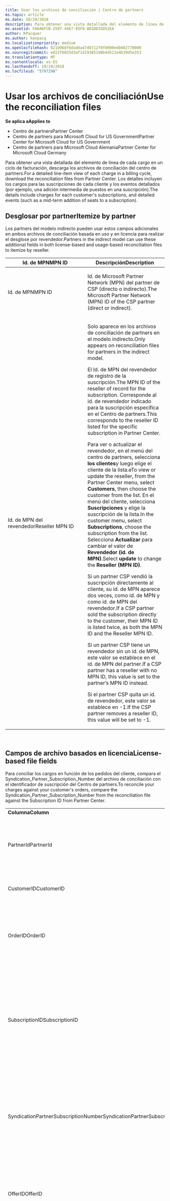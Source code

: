 ```yaml
---
title: Usar los archivos de conciliación | Centro de partners
ms.topic: article
ms.date: 10/29/2018
description: Para obtener una vista detallada del elemento de línea de cada cargo en un ciclo de facturación, descarga los archivos de conciliación del centro de partners.
ms.assetid: FA6A6FCB-2597-44E7-93F8-8D1DD35D52EA
author: KPacquer
ms.author: kenpacq
ms.localizationpriority: medium
ms.openlocfilehash: 021b968f6dad4a47db712f0f0090edb082770000
ms.sourcegitcommit: ed22f6825d3af1d19385198b4d511e4b39d5e353
ms.translationtype: MT
ms.contentlocale: es-ES
ms.lasthandoff: 10/29/2018
ms.locfileid: "5797298"
---
```

# <a name="use-the-reconciliation-files"></a><span data-ttu-id="02e70-103">Usar los archivos de conciliación</span><span class="sxs-lookup"><span data-stu-id="02e70-103">Use the reconciliation files</span></span>

**<span data-ttu-id="02e70-104">Se aplica a</span><span class="sxs-lookup"><span data-stu-id="02e70-104">Applies to</span></span>**

-  <span data-ttu-id="02e70-105">Centro de partners</span><span class="sxs-lookup"><span data-stu-id="02e70-105">Partner Center</span></span>
-  <span data-ttu-id="02e70-106">Centro de partners para Microsoft Cloud for US Government</span><span class="sxs-lookup"><span data-stu-id="02e70-106">Partner Center for Microsoft Cloud for US Government</span></span>
-  <span data-ttu-id="02e70-107">Centro de partners para Microsoft Cloud Alemania</span><span class="sxs-lookup"><span data-stu-id="02e70-107">Partner Center for Microsoft Cloud Germany</span></span>

<span data-ttu-id="02e70-108">Para obtener una vista detallada del elemento de línea de cada cargo en un ciclo de facturación, descarga los archivos de conciliación del centro de partners.</span><span class="sxs-lookup"><span data-stu-id="02e70-108">For a detailed line-item view of each charge in a billing cycle, download the reconciliation files from Partner Center.</span></span> <span data-ttu-id="02e70-109">Los detalles incluyen los cargos para las suscripciones de cada cliente y los eventos detallados (por ejemplo, una adición intermedia de puestos en una suscripción).</span><span class="sxs-lookup"><span data-stu-id="02e70-109">The details include charges for each customer's subscriptions, and detailed events (such as a mid-term addition of seats to a subscription).</span></span>

## <a href="" id="itemizebypartner"></a><span data-ttu-id="02e70-110">Desglosar por partner</span><span class="sxs-lookup"><span data-stu-id="02e70-110">Itemize by partner</span></span>


<span data-ttu-id="02e70-111">Los partners del modelo indirecto pueden usar estos campos adicionales en ambos archivos de conciliación basada en uso y en licencia para realizar el desglose por revendedor.</span><span class="sxs-lookup"><span data-stu-id="02e70-111">Partners in the indirect model can use these additional fields in both license-based and usage-based reconciliation files to itemize by reseller.</span></span>

<table>
<colgroup>
<col width="50%" />
<col width="50%" />
</colgroup>
<thead>
<tr class="header">
<th><span data-ttu-id="02e70-112">Id. de MPN</span><span class="sxs-lookup"><span data-stu-id="02e70-112">MPN ID</span></span></th>
<th><span data-ttu-id="02e70-113">Descripción</span><span class="sxs-lookup"><span data-stu-id="02e70-113">Description</span></span></th>
</tr>
</thead>
<tbody>
<tr class="odd">
<td><span data-ttu-id="02e70-114">Id. de MPN</span><span class="sxs-lookup"><span data-stu-id="02e70-114">MPN ID</span></span></td>
<td><p><span data-ttu-id="02e70-115">Id. de Microsoft Partner Network (MPN) del partner de CSP (directo o indirecto).</span><span class="sxs-lookup"><span data-stu-id="02e70-115">The Microsoft Partner Network (MPN) ID of the CSP partner (direct or indirect).</span></span></p></td>
</tr>
<tr class="even">
<td><span data-ttu-id="02e70-116">Id. de MPN del revendedor</span><span class="sxs-lookup"><span data-stu-id="02e70-116">Reseller MPN ID</span></span></td>
<td><p><span data-ttu-id="02e70-117">Solo aparece en los archivos de conciliación de partners en el modelo indirecto.</span><span class="sxs-lookup"><span data-stu-id="02e70-117">Only appears on reconciliation files for partners in the indirect model.</span></span></p>
<p><span data-ttu-id="02e70-118">El Id. de MPN del revendedor de registro de la suscripción.</span><span class="sxs-lookup"><span data-stu-id="02e70-118">The MPN ID of the reseller of record for the subscription.</span></span> <span data-ttu-id="02e70-119">Corresponde al id. de revendedor indicado para la suscripción específica en el Centro de partners.</span><span class="sxs-lookup"><span data-stu-id="02e70-119">This corresponds to the reseller ID listed for the specific subscription in Partner Center.</span></span></p>
<p><span data-ttu-id="02e70-120">Para ver o actualizar el revendedor, en el menú del centro de partners, selecciona <strong>los clientes</strong>y luego elige el cliente de la lista.</span><span class="sxs-lookup"><span data-stu-id="02e70-120">eTo view or update the reseller, from the Partner Center menu, select <strong>Customers</strong>, then choose the customer from the list.</span></span> <span data-ttu-id="02e70-121">En el menú del cliente, selecciona <strong>Suscripciones</strong> y elige la suscripción de la lista.</span><span class="sxs-lookup"><span data-stu-id="02e70-121">In the customer menu, select <strong>Subscriptions</strong>, choose the subscription from the list.</span></span> <span data-ttu-id="02e70-122">Selecciona <strong>Actualizar</strong> para cambiar el valor de <strong>Revendedor (id. de MPN)</strong>.</span><span class="sxs-lookup"><span data-stu-id="02e70-122">Select <strong>update</strong> to change the <strong>Reseller (MPN ID)</strong>.</span></span></p>
<p><span data-ttu-id="02e70-123">Si un partner CSP vendió la suscripción directamente al cliente, su id. de MPN aparece dos veces, como id. de MPN y como id. de MPN del revendedor.</span><span class="sxs-lookup"><span data-stu-id="02e70-123">If a CSP partner sold the subscription directly to the customer, their MPN ID is listed twice, as both the MPN ID and the Reseller MPN ID.</span></span></p>
<p><span data-ttu-id="02e70-124">Si un partner CSP tiene un revendedor sin un id. de MPN, este valor se establece en el id. de MPN del partner.</span><span class="sxs-lookup"><span data-stu-id="02e70-124">If a CSP partner has a reseller with no MPN ID, this value is set to the partner’s MPN ID instead.</span></span></p>
<p><span data-ttu-id="02e70-125">Si el partner CSP quita un id. de revendedor, este valor se establece en -1.</span><span class="sxs-lookup"><span data-stu-id="02e70-125">If the CSP partner removes a reseller ID, this value will be set to -1.</span></span></p></td>
</tr>
</tbody>
</table>

 

## <a href="" id="licensebasedfiles"></a> <span data-ttu-id="02e70-126">Campos de archivo basados en licencia</span><span class="sxs-lookup"><span data-stu-id="02e70-126">License-based file fields</span></span>


<span data-ttu-id="02e70-127">Para conciliar los cargos en función de los pedidos del cliente, compara el Syndication\_Partner\_Subscription\_Number del archivo de conciliación con el identificador de suscripción del Centro de partners.</span><span class="sxs-lookup"><span data-stu-id="02e70-127">To reconcile your charges against your customer's orders, compare the Syndication\_Partner\_Subscription\_Number from the reconciliation file against the Subscription ID from Partner Center.</span></span>

<table>
<colgroup>
<col width="33%" />
<col width="33%" />
<col width="33%" />
</colgroup>
<tbody>
<tr class="odd">
<td><strong><span data-ttu-id="02e70-128">Columna</span><span class="sxs-lookup"><span data-stu-id="02e70-128">Column</span></span></strong></td>
<td><strong><span data-ttu-id="02e70-129">Descripción</span><span class="sxs-lookup"><span data-stu-id="02e70-129">Description</span></span></strong></td>
<td><strong><span data-ttu-id="02e70-130">Valor de muestra</span><span class="sxs-lookup"><span data-stu-id="02e70-130">Sample Value</span></span></strong></td>
</tr>
<tr class="even">
<td><span data-ttu-id="02e70-131">PartnerId</span><span class="sxs-lookup"><span data-stu-id="02e70-131">PartnerId</span></span></td>
<td><p><span data-ttu-id="02e70-132">Identificador único de una entidad de facturación específica, con formato de GUID.</span><span class="sxs-lookup"><span data-stu-id="02e70-132">Unique identifier for a specific billing entity, in GUID format.</span></span> <span data-ttu-id="02e70-133">No es necesario para la reconciliación, pero puede ser información útil.</span><span class="sxs-lookup"><span data-stu-id="02e70-133">Not required for reconciliation, however may be useful information.</span></span> <span data-ttu-id="02e70-134">Igual en todas las filas.</span><span class="sxs-lookup"><span data-stu-id="02e70-134">Same in all rows.</span></span></p></td>
<td><span data-ttu-id="02e70-135">8ddd03642-test-test-test-46b58d356b4e</span><span class="sxs-lookup"><span data-stu-id="02e70-135">8ddd03642-test-test-test-46b58d356b4e</span></span></td>
</tr>
<tr class="odd">
<td><span data-ttu-id="02e70-136">CustomerID</span><span class="sxs-lookup"><span data-stu-id="02e70-136">CustomerID</span></span></td>
<td><p><span data-ttu-id="02e70-137">Id. de Microsoft único, en formato GUID, usado para identificar al cliente.</span><span class="sxs-lookup"><span data-stu-id="02e70-137">Unique Microsoft ID, in GUID format, used to identify the customer.</span></span></p></td>
<td><span data-ttu-id="02e70-138">12ABCD34-001A-BCD2-987C-3210ABCD5678</span><span class="sxs-lookup"><span data-stu-id="02e70-138">12ABCD34-001A-BCD2-987C-3210ABCD5678</span></span></td>
</tr>
<tr class="even">
<td><span data-ttu-id="02e70-139">OrderID</span><span class="sxs-lookup"><span data-stu-id="02e70-139">OrderID</span></span></td>
<td><p><span data-ttu-id="02e70-140">Identificador único de un pedido en la plataforma de facturación de Microsoft.</span><span class="sxs-lookup"><span data-stu-id="02e70-140">Unique identifier for an order in the Microsoft billing platform.</span></span> <span data-ttu-id="02e70-141">Puede ser útil para identificar al pedido al ponerse en contacto con el soporte técnico, pero no para la conciliación.</span><span class="sxs-lookup"><span data-stu-id="02e70-141">May be useful to identify the order when contacting support but not for reconciliation.</span></span></p></td>
<td><span data-ttu-id="02e70-142">566890604832738111</span><span class="sxs-lookup"><span data-stu-id="02e70-142">566890604832738111</span></span></td>
</tr>
<tr class="odd">
<td><span data-ttu-id="02e70-143">SubscriptionID</span><span class="sxs-lookup"><span data-stu-id="02e70-143">SubscriptionID</span></span></td>
<td><p><span data-ttu-id="02e70-144">Identificador único de una suscripción en la plataforma de facturación de Microsoft.</span><span class="sxs-lookup"><span data-stu-id="02e70-144">Unique identifier for a subscription in the Microsoft billing platform.</span></span> <span data-ttu-id="02e70-145">Puede ser útil para identificar a la suscripción al ponerse en contacto con el soporte técnico, pero no para la reconciliación.</span><span class="sxs-lookup"><span data-stu-id="02e70-145">May be useful to identify the subscription when contacting support but not for reconciliation.</span></span></p>
<p><span data-ttu-id="02e70-146">No es el mismo que el identificador de suscripción en la consola de administración de partners.</span><span class="sxs-lookup"><span data-stu-id="02e70-146">This is not the same as the Subscription ID on the Partner Admin Console.</span></span> <span data-ttu-id="02e70-147">Consulte Syndication_Partner_Subscription_Number.</span><span class="sxs-lookup"><span data-stu-id="02e70-147">Please see Syndication_Partner_Subscription_Number.</span></span></p></td>
<td><span data-ttu-id="02e70-148">usCBMgAAAAAAAAIA</span><span class="sxs-lookup"><span data-stu-id="02e70-148">usCBMgAAAAAAAAIA</span></span></td>
</tr>
<tr class="even">
<td><span data-ttu-id="02e70-149">SyndicationPartnerSubscriptionNumber</span><span class="sxs-lookup"><span data-stu-id="02e70-149">SyndicationPartnerSubscriptionNumber</span></span></td>
<td><p><span data-ttu-id="02e70-150">Identificador único de las suscripciones.</span><span class="sxs-lookup"><span data-stu-id="02e70-150">Unique identifier for subscriptions.</span></span> <span data-ttu-id="02e70-151">Un cliente puede tener varias suscripciones para el mismo plan, por lo que es importante para el análisis de archivos de conciliación.</span><span class="sxs-lookup"><span data-stu-id="02e70-151">A customer can have multiple subscriptions for the same plan, so this is important for reconciliation file analysis.</span></span></p>
<p><span data-ttu-id="02e70-152">Este campo se asigna al identificador de suscripción en la consola de administración de partners.</span><span class="sxs-lookup"><span data-stu-id="02e70-152">This field maps to the Subscription ID in the Partner Admin Console.</span></span></p></td>
<td><span data-ttu-id="02e70-153">fb977ab5-test-test-test-24c8d9591708</span><span class="sxs-lookup"><span data-stu-id="02e70-153">fb977ab5-test-test-test-24c8d9591708</span></span></td>
</tr>
<tr class="odd">
<td><span data-ttu-id="02e70-154">OfferID</span><span class="sxs-lookup"><span data-stu-id="02e70-154">OfferID</span></span></td>
<td><p><span data-ttu-id="02e70-155">Identificador único de la oferta.</span><span class="sxs-lookup"><span data-stu-id="02e70-155">Unique offer ID.</span></span> <span data-ttu-id="02e70-156">Identificador de la oferta estándar según la lista de precios.</span><span class="sxs-lookup"><span data-stu-id="02e70-156">Standard offer ID as per price list.</span></span></p>
<p><span data-ttu-id="02e70-157"><b>Nota</b>: este valor no coincide con el id. de oferta de la lista de precios.</span><span class="sxs-lookup"><span data-stu-id="02e70-157"><b>Note</b>: This value does not match Offer ID from the price list.</span></span> <span data-ttu-id="02e70-158">Consulta DurableOfferID a continuación.</span><span class="sxs-lookup"><span data-stu-id="02e70-158">See DurableOfferID below.</span></span></p></td>
<td><span data-ttu-id="02e70-159">FE616D64-E9A8-40EF-843F-152E9BBEF3D1</span><span class="sxs-lookup"><span data-stu-id="02e70-159">FE616D64-E9A8-40EF-843F-152E9BBEF3D1</span></span></td>
</tr>
<tr class="even">
<td><span data-ttu-id="02e70-160">DurableOfferID</span><span class="sxs-lookup"><span data-stu-id="02e70-160">DurableOfferID</span></span></td>
<td><p><span data-ttu-id="02e70-161">Id. de oferta duradera único, según se define en la lista de precios.</span><span class="sxs-lookup"><span data-stu-id="02e70-161">Unique durable offer ID, as defined in the price list.</span></span></p>
<p><span data-ttu-id="02e70-162"><b>Nota</b>: este valor coincide con el id. de oferta de la lista de precios.</span><span class="sxs-lookup"><span data-stu-id="02e70-162"><b>Note</b>: This value matches the Offer ID from the price list.</span></span></p></td>
<td><span data-ttu-id="02e70-163">1017D7F3-6D7F-4BFA-BDD8-79BC8F104E0C</span><span class="sxs-lookup"><span data-stu-id="02e70-163">1017D7F3-6D7F-4BFA-BDD8-79BC8F104E0C</span></span></td>
</tr>
<tr class="odd">
<td><span data-ttu-id="02e70-164">OfferName</span><span class="sxs-lookup"><span data-stu-id="02e70-164">OfferName</span></span></td>
<td><p><span data-ttu-id="02e70-165">Nombre de la oferta de servicio adquirida por el cliente, según se define en la lista de precios.</span><span class="sxs-lookup"><span data-stu-id="02e70-165">The name of the service offering purchased by the customer, as defined in the price list.</span></span></p></td>
<td><span data-ttu-id="02e70-166">Microsoft Office 365 (Plan E3)</span><span class="sxs-lookup"><span data-stu-id="02e70-166">Microsoft Office 365 (Plan E3)</span></span></td>
</tr>
<tr class="even">
<td><span data-ttu-id="02e70-167">SubscriptionStartDate</span><span class="sxs-lookup"><span data-stu-id="02e70-167">SubscriptionStartDate</span></span></td>
<td><p><span data-ttu-id="02e70-168">Fecha de finalización de la suscripción, establecida en el día posterior al envío del pedido.</span><span class="sxs-lookup"><span data-stu-id="02e70-168">The subscription start date, set to the day after the order is submitted.</span></span> <span data-ttu-id="02e70-169">Al consultar la fecha de inicio de la suscripción junto con la fecha de finalización, puedes determinar si el cliente aún está dentro del primer año de la suscripción o si la suscripción se ha renovado para el año siguiente.</span><span class="sxs-lookup"><span data-stu-id="02e70-169">By looking at the subscription start date in conjunction with the end date, you can determine if the customer is still within the first year of the subscription or if the subscription has been renewed for the following year.</span></span></p>
<p><span data-ttu-id="02e70-170">La hora siempre corresponde al comienzo del día, 0:00.</span><span class="sxs-lookup"><span data-stu-id="02e70-170">The time is always the beginning of the day, 0:00.</span></span></p></td>
<td><span data-ttu-id="02e70-171">1/2/2015 0:00</span><span class="sxs-lookup"><span data-stu-id="02e70-171">2/1/2015 0:00</span></span></td>
</tr>
<tr class="odd">
<td><span data-ttu-id="02e70-172">SubscriptionEndDate</span><span class="sxs-lookup"><span data-stu-id="02e70-172">SubscriptionEndDate</span></span></td>
<td><p><span data-ttu-id="02e70-173">La fecha de finalización de la suscripción: 12 meses + x días después de la fecha de inicio (para que se alinee con la fecha de facturación del partner) o 12 meses a partir de la fecha de renovación.</span><span class="sxs-lookup"><span data-stu-id="02e70-173">The subscription end date: 12 months + x days after start date (to align with partner billing date) or 12 months from renewal date.</span></span></p>
<p><span data-ttu-id="02e70-174">En el momento de la renovación, los precios se actualizan según la lista de precios actual.</span><span class="sxs-lookup"><span data-stu-id="02e70-174">At renewal, prices are updated to the current price list.</span></span> <span data-ttu-id="02e70-175">Es posible que se necesite una comunicación con el cliente antes de la renovación automatizada.</span><span class="sxs-lookup"><span data-stu-id="02e70-175">Customer communication may be required in advance of automated renewal.</span></span></p>
<p><span data-ttu-id="02e70-176">La hora siempre corresponde al comienzo del día, 0:00.</span><span class="sxs-lookup"><span data-stu-id="02e70-176">The time is always the beginning of the day, 0:00.</span></span></p></td>
<td><span data-ttu-id="02e70-177">1/2/2015 0:00</span><span class="sxs-lookup"><span data-stu-id="02e70-177">2/1/2015 0:00</span></span></td>
</tr>
<tr class="even">
<td><span data-ttu-id="02e70-178">ChargeStartDate</span><span class="sxs-lookup"><span data-stu-id="02e70-178">ChargeStartDate</span></span></td>
<td><p><span data-ttu-id="02e70-179">Día de inicio de los cargos.</span><span class="sxs-lookup"><span data-stu-id="02e70-179">Start day of the charges.</span></span></p>
<p><span data-ttu-id="02e70-180">Cuando un cliente cambia los números de puestos, este número se usa para calcular los cargos por día (proporcionales).</span><span class="sxs-lookup"><span data-stu-id="02e70-180">When a customer changes seat numbers, this number is used to calculate per-day (pro-rata) charges.</span></span></p>
<p><span data-ttu-id="02e70-181">La hora siempre corresponde al comienzo del día, 0:00.</span><span class="sxs-lookup"><span data-stu-id="02e70-181">The time is always the beginning of the day, 0:00.</span></span></p></td>
<td><span data-ttu-id="02e70-182">1/2/2015 0:00</span><span class="sxs-lookup"><span data-stu-id="02e70-182">2/1/2015 0:00</span></span></td>
</tr>
<tr class="odd">
<td><span data-ttu-id="02e70-183">ChargeEndDate</span><span class="sxs-lookup"><span data-stu-id="02e70-183">ChargeEndDate</span></span></td>
<td><p><span data-ttu-id="02e70-184">Día de finalización de los cargos.</span><span class="sxs-lookup"><span data-stu-id="02e70-184">End day of the charges.</span></span></p>
<p><span data-ttu-id="02e70-185">Cuando un cliente cambia los números de puestos, este número se usa para calcular los cargos por día (proporcionales).</span><span class="sxs-lookup"><span data-stu-id="02e70-185">When a customer changes seat numbers, this number is used to calculate per-day (pro-rata) charges.</span></span></p>
<p><span data-ttu-id="02e70-186">La hora siempre corresponde al fin del día, 23:59.</span><span class="sxs-lookup"><span data-stu-id="02e70-186">The time is always the end of the day, 23:59.</span></span></p></td>
<td><span data-ttu-id="02e70-187">28/2/2015 23:59</span><span class="sxs-lookup"><span data-stu-id="02e70-187">2/28/2015 23:59</span></span></td>
</tr>
<tr class="even">
<td><span data-ttu-id="02e70-188">ChargeType</span><span class="sxs-lookup"><span data-stu-id="02e70-188">ChargeType</span></span></td>
<td><p><span data-ttu-id="02e70-189">Tipo de cargo o ajuste.</span><span class="sxs-lookup"><span data-stu-id="02e70-189">The type of charge or adjustment.</span></span> <span data-ttu-id="02e70-190">Consulta <a href="#charge_types">Asignación de cargos entre una factura y el archivo de conciliación</a></span><span class="sxs-lookup"><span data-stu-id="02e70-190">See <a href="#charge_types">Mapping charges between an invoice and the reconciliation file</a></span></span></p></td>
<td><p><span data-ttu-id="02e70-191">Consulta <a href="#charge_types">Asignación de cargos entre una factura y el archivo de conciliación</a></span><span class="sxs-lookup"><span data-stu-id="02e70-191">See <a href="#charge_types">Mapping charges between an invoice and the reconciliation file</a></span></span></p></td>
</tr>
<tr class="odd">
<td><span data-ttu-id="02e70-192">UnitPrice</span><span class="sxs-lookup"><span data-stu-id="02e70-192">UnitPrice</span></span></td>
<td><p><span data-ttu-id="02e70-193">Precio por puesto, tal y como se publica en la lista de precios en el momento de compra.</span><span class="sxs-lookup"><span data-stu-id="02e70-193">Price per seat, as published in the pricelist at the time of purchase.</span></span> <span data-ttu-id="02e70-194">Asegúrate de que coincide con la información almacenada en tu sistema de facturación durante la conciliación.</span><span class="sxs-lookup"><span data-stu-id="02e70-194">Ensure this matches the information stored in your billing system during reconciliation.</span></span></p></td>
<td><span data-ttu-id="02e70-195">6.82</span><span class="sxs-lookup"><span data-stu-id="02e70-195">6.82</span></span></td>
</tr>
<tr class="even">
<td><span data-ttu-id="02e70-196">Quantity</span><span class="sxs-lookup"><span data-stu-id="02e70-196">Quantity</span></span></td>
<td><p><span data-ttu-id="02e70-197">Número de puestos.</span><span class="sxs-lookup"><span data-stu-id="02e70-197">Number of seats.</span></span> <span data-ttu-id="02e70-198">Asegúrate de que coincide con la información almacenada en tu sistema de facturación durante la conciliación.</span><span class="sxs-lookup"><span data-stu-id="02e70-198">Ensure this matches the information stored in your billing system during reconciliation.</span></span></p></td>
<td><span data-ttu-id="02e70-199">2</span><span class="sxs-lookup"><span data-stu-id="02e70-199">2</span></span></td>
</tr>
<tr class="odd">
<td><span data-ttu-id="02e70-200">Amount</span><span class="sxs-lookup"><span data-stu-id="02e70-200">Amount</span></span></td>
<td><p><span data-ttu-id="02e70-201">Total del precio para la cantidad.</span><span class="sxs-lookup"><span data-stu-id="02e70-201">Total of price for quantity.</span></span> <span data-ttu-id="02e70-202">Es de utilidad para comprobar que el cálculo de la cantidad coincide con la manera de calcular este valor para los clientes.</span><span class="sxs-lookup"><span data-stu-id="02e70-202">Useful to check that the amount calculation matches how you calculate this for your customers.</span></span></p></td>
<td><span data-ttu-id="02e70-203">13.32</span><span class="sxs-lookup"><span data-stu-id="02e70-203">13.32</span></span></td>
</tr>
<tr class="even">
<td><span data-ttu-id="02e70-204">TotalOtherDiscount</span><span class="sxs-lookup"><span data-stu-id="02e70-204">TotalOtherDiscount</span></span></td>
<td><p><span data-ttu-id="02e70-205">Cantidad de descuento que se aplica a estos cargos.</span><span class="sxs-lookup"><span data-stu-id="02e70-205">Amount of discount applied to these charges.</span></span> <span data-ttu-id="02e70-206">Los IUR o las nuevas suscripciones que puedan optar a un incentivo también incluirán un importe de descuento en esta columna.</span><span class="sxs-lookup"><span data-stu-id="02e70-206">IUR or new subscriptions eligible for an incentive will also contain a discount amount in this column.</span></span></p></td>
<td><span data-ttu-id="02e70-207">2.32</span><span class="sxs-lookup"><span data-stu-id="02e70-207">2.32</span></span></td>
</tr>
<tr class="odd">
<td><span data-ttu-id="02e70-208">Subtotal</span><span class="sxs-lookup"><span data-stu-id="02e70-208">Subtotal</span></span></td>
<td><p><span data-ttu-id="02e70-209">Total sin impuestos.</span><span class="sxs-lookup"><span data-stu-id="02e70-209">Total before tax.</span></span> <span data-ttu-id="02e70-210">Comprueba que el subtotal coincide con el total previsto, en el caso de un descuento.</span><span class="sxs-lookup"><span data-stu-id="02e70-210">Checks that your subtotal matches your expected total, in case of a discount.</span></span></p></td>
<td><span data-ttu-id="02e70-211">11</span><span class="sxs-lookup"><span data-stu-id="02e70-211">11</span></span></td>
</tr>
<tr class="even">
<td><span data-ttu-id="02e70-212">Tax</span><span class="sxs-lookup"><span data-stu-id="02e70-212">Tax</span></span></td>
<td><p><span data-ttu-id="02e70-213">Cargo por importe de impuestos, en función de las reglas fiscales de tu mercado y las circunstancias específicas.</span><span class="sxs-lookup"><span data-stu-id="02e70-213">Tax amount charge, based on your market's tax rules and specific circumstances.</span></span></p></td>
<td><span data-ttu-id="02e70-214">0</span><span class="sxs-lookup"><span data-stu-id="02e70-214">0</span></span></td>
</tr>
<tr class="odd">
<td><span data-ttu-id="02e70-215">TotalForCustomer</span><span class="sxs-lookup"><span data-stu-id="02e70-215">TotalForCustomer</span></span></td>
<td><p><span data-ttu-id="02e70-216">Total con impuestos.</span><span class="sxs-lookup"><span data-stu-id="02e70-216">Total after tax.</span></span> <span data-ttu-id="02e70-217">Comprueba si se cobran impuestos en la factura.</span><span class="sxs-lookup"><span data-stu-id="02e70-217">Checks if you are charged tax in the invoice.</span></span></p></td>
<td><span data-ttu-id="02e70-218">11</span><span class="sxs-lookup"><span data-stu-id="02e70-218">11</span></span></td>
</tr>
<tr class="even">
<td><span data-ttu-id="02e70-219">Currency</span><span class="sxs-lookup"><span data-stu-id="02e70-219">Currency</span></span></td>
<td><p><span data-ttu-id="02e70-220">Tipo de moneda.</span><span class="sxs-lookup"><span data-stu-id="02e70-220">Currency type.</span></span> <span data-ttu-id="02e70-221">Cada entidad de facturación tiene una sola moneda.</span><span class="sxs-lookup"><span data-stu-id="02e70-221">Each billing entity has only one currency.</span></span> <span data-ttu-id="02e70-222">Comprueba que coincide con la primera factura y repite la comprobación tras cualquier actualización importante de la plataforma de facturación.</span><span class="sxs-lookup"><span data-stu-id="02e70-222">Check that it matches your first invoice and then after any major billing platform update.</span></span></p></td>
<td><span data-ttu-id="02e70-223">EUR</span><span class="sxs-lookup"><span data-stu-id="02e70-223">EUR</span></span></td>
</tr>
<tr class="odd">
<td><span data-ttu-id="02e70-224">CustomerName</span><span class="sxs-lookup"><span data-stu-id="02e70-224">CustomerName</span></span></td>
<td><p><span data-ttu-id="02e70-225">Nombre de la organización del cliente según se indica en el Centro de partners.</span><span class="sxs-lookup"><span data-stu-id="02e70-225">Customer's organization name as reported in Partner Center.</span></span> <span data-ttu-id="02e70-226">Esto es muy importante para conciliar la factura con la información del sistema.</span><span class="sxs-lookup"><span data-stu-id="02e70-226">This is very important for reconciling the invoice with your system information.</span></span></p></td>
<td><span data-ttu-id="02e70-227">Cliente de prueba A</span><span class="sxs-lookup"><span data-stu-id="02e70-227">Test Customer A</span></span></td>
</tr>
<tr class="even">
<td><span data-ttu-id="02e70-228">MPNID</span><span class="sxs-lookup"><span data-stu-id="02e70-228">MPNID</span></span></td>
<td><p><span data-ttu-id="02e70-229">Id. de MPN del partner CSP</span><span class="sxs-lookup"><span data-stu-id="02e70-229">MPN ID of the CSP partner</span></span></p></td>
<td><span data-ttu-id="02e70-230">4390934</span><span class="sxs-lookup"><span data-stu-id="02e70-230">4390934</span></span></td>
</tr>
<tr class="odd">
<td><span data-ttu-id="02e70-231">ResellerMPNID</span><span class="sxs-lookup"><span data-stu-id="02e70-231">ResellerMPNID</span></span></td>
<td><p><span data-ttu-id="02e70-232">Id. de MPN del revendedor de registro de la suscripción.</span><span class="sxs-lookup"><span data-stu-id="02e70-232">MPN ID of the reseller of record for the subscription.</span></span> <span data-ttu-id="02e70-233">Ver [Desglosar por partner](#itemizebypartner)</span><span class="sxs-lookup"><span data-stu-id="02e70-233">See [Itemize by partner](#itemizebypartner).</span></span></p></td>
<td><span data-ttu-id="02e70-234">4390934</span><span class="sxs-lookup"><span data-stu-id="02e70-234">4390934</span></span></td>
</tr>
<tr class="even">
<td><span data-ttu-id="02e70-235">DomainName</span><span class="sxs-lookup"><span data-stu-id="02e70-235">DomainName</span></span></td>
<td><p><span data-ttu-id="02e70-236">Nombre de dominio del cliente, que se usa para identificar al cliente.</span><span class="sxs-lookup"><span data-stu-id="02e70-236">Customer's domain name, used to help identify the customer.</span></span> <span data-ttu-id="02e70-237">Este campo puede aparecer en blanco hasta el segundo ciclo de facturación.</span><span class="sxs-lookup"><span data-stu-id="02e70-237">This field may appear blank until the second billing cycle.</span></span></p></td>
<td><span data-ttu-id="02e70-238">ejemplo.onmicrosoft.com</span><span class="sxs-lookup"><span data-stu-id="02e70-238">example.onmicrosoft.com</span></span></td>
</tr>
<tr class="odd">
<td><span data-ttu-id="02e70-239">SubscriptionName</span><span class="sxs-lookup"><span data-stu-id="02e70-239">SubscriptionName</span></span></td>
<td><p><span data-ttu-id="02e70-240">Alias de la suscripción.</span><span class="sxs-lookup"><span data-stu-id="02e70-240">Subscription nickname.</span></span> <span data-ttu-id="02e70-241">Si no se especifica ningún alias, el Centro de partners usa OfferName.</span><span class="sxs-lookup"><span data-stu-id="02e70-241">If no nickname is specified, Partner Center uses the OfferName.</span></span></p></td>
<td><span data-ttu-id="02e70-242">PROJECT ONLINE</span><span class="sxs-lookup"><span data-stu-id="02e70-242">PROJECT ONLINE</span></span></td>
</tr>
<tr class="even">
<td><span data-ttu-id="02e70-243">SubscriptionDescription</span><span class="sxs-lookup"><span data-stu-id="02e70-243">SubscriptionDescription</span></span></td>
<td><p><span data-ttu-id="02e70-244">Nombre de la oferta de servicio adquirida por el cliente, según se define en la lista de precios.</span><span class="sxs-lookup"><span data-stu-id="02e70-244">The name of the service offering purchased by the customer, as defined in the price list.</span></span> <span data-ttu-id="02e70-245">(Este es un campo idéntico al nombre de la oferta).</span><span class="sxs-lookup"><span data-stu-id="02e70-245">(This is an identical field to Offer name).</span></span></p></td>
<td><span data-ttu-id="02e70-246">PROJECT ONLINE PREMIUM SIN CLIENTE DE PROJECT</span><span class="sxs-lookup"><span data-stu-id="02e70-246">PROJECT ONLINE PREMIUM WITHOUT PROJECT CLIENT</span></span></td>
</tr>
</tbody>
</table>


## <a href="" id="usagebasedfiles"></a><span data-ttu-id="02e70-247">Campos de archivos basados en el uso</span><span class="sxs-lookup"><span data-stu-id="02e70-247">Usage-based file fields</span></span>


<span data-ttu-id="02e70-248">Para conciliar los cargos en función del uso de tu cliente, compara los valores de ResellerID/ResellerName/ResellerBillableAccount del archivo de conciliación, el nombre del cliente y el id. de suscripción del Centro de partners.</span><span class="sxs-lookup"><span data-stu-id="02e70-248">To reconcile your charges against your customer's usage, compare the ResellerID/ResellerName/ResellerBillableAccount from the reconciliation file, the customer name, and the Subscription ID from Partner Center.</span></span>

<span data-ttu-id="02e70-249">Los siguientes campos explican los servicios usados y la clasificación.</span><span class="sxs-lookup"><span data-stu-id="02e70-249">The following fields explain which services were used and the rate.</span></span>

<table>
<colgroup>
<col width="33%" />
<col width="33%" />
<col width="33%" />
</colgroup>
<tbody>
<tr class="odd">
<td><strong><span data-ttu-id="02e70-250">Columna</span><span class="sxs-lookup"><span data-stu-id="02e70-250">Column</span></span></strong></td>
<td><strong><span data-ttu-id="02e70-251">Descripción</span><span class="sxs-lookup"><span data-stu-id="02e70-251">Description</span></span></strong></td>
<td><strong><span data-ttu-id="02e70-252">Valor de muestra</span><span class="sxs-lookup"><span data-stu-id="02e70-252">Sample value</span></span></strong></td>
</tr>
<tr class="even">
<td><span data-ttu-id="02e70-253">PartnerID</span><span class="sxs-lookup"><span data-stu-id="02e70-253">PartnerID</span></span></td>
<td><p><span data-ttu-id="02e70-254">Id. de partner, en formato de GUID.</span><span class="sxs-lookup"><span data-stu-id="02e70-254">Partner ID, in GUID format.</span></span></p></td>
<td><span data-ttu-id="02e70-255">DA41BC5F-C52D-4464-8A8D-8C8DCC43503B</span><span class="sxs-lookup"><span data-stu-id="02e70-255">DA41BC5F-C52D-4464-8A8D-8C8DCC43503B</span></span></td>
</tr>
<tr class="odd">
<td><span data-ttu-id="02e70-256">PartnerName</span><span class="sxs-lookup"><span data-stu-id="02e70-256">PartnerName</span></span></td>
<td><p><span data-ttu-id="02e70-257">Nombre del partner.</span><span class="sxs-lookup"><span data-stu-id="02e70-257">Partner Name.</span></span></p></td>
<td><span data-ttu-id="02e70-258">Acme Incorporated</span><span class="sxs-lookup"><span data-stu-id="02e70-258">Acme Incorporated</span></span></td>
</tr>
<tr class="even">
<td><span data-ttu-id="02e70-259">PartnerBillableAccountID</span><span class="sxs-lookup"><span data-stu-id="02e70-259">PartnerBillableAccountID</span></span></td>
<td><p><span data-ttu-id="02e70-260">Id. de cuenta del partner.</span><span class="sxs-lookup"><span data-stu-id="02e70-260">Partner Account ID.</span></span></p></td>
<td><span data-ttu-id="02e70-261">1010578050</span><span class="sxs-lookup"><span data-stu-id="02e70-261">1010578050</span></span></td>
</tr>
<tr class="odd">
<td><span data-ttu-id="02e70-262">CustomerName</span><span class="sxs-lookup"><span data-stu-id="02e70-262">CustomerName</span></span></td>
<td><p><span data-ttu-id="02e70-263">Nombre de la organización del cliente según se indica en el Centro de partners.</span><span class="sxs-lookup"><span data-stu-id="02e70-263">Customer's organization name as reported in Partner Center.</span></span> <span data-ttu-id="02e70-264">Esto es muy importante para conciliar la factura con la información del sistema.</span><span class="sxs-lookup"><span data-stu-id="02e70-264">This is very important for reconciling the invoice with your system information.</span></span></p></td>
<td><span data-ttu-id="02e70-265">Cliente de prueba A</span><span class="sxs-lookup"><span data-stu-id="02e70-265">Test Customer A</span></span></td>
</tr>
<tr class="even">
<td><span data-ttu-id="02e70-266">MPNID</span><span class="sxs-lookup"><span data-stu-id="02e70-266">MPNID</span></span></td>
<td><p><span data-ttu-id="02e70-267">Id. de MPN del partner CSP.</span><span class="sxs-lookup"><span data-stu-id="02e70-267">MPN ID of the CSP partner.</span></span></p></td>
<td><span data-ttu-id="02e70-268">4390934</span><span class="sxs-lookup"><span data-stu-id="02e70-268">4390934</span></span></td>
</tr>
<tr class="odd">
<td><span data-ttu-id="02e70-269">ResellerMPNID</span><span class="sxs-lookup"><span data-stu-id="02e70-269">ResellerMPNID</span></span></td>
<td><p><span data-ttu-id="02e70-270">Id. de MPN del revendedor de registro de la suscripción.</span><span class="sxs-lookup"><span data-stu-id="02e70-270">MPN ID of the reseller of record for the subscription.</span></span> <span data-ttu-id="02e70-271">Ver [Desglosar por partner](#itemizebypartner)</span><span class="sxs-lookup"><span data-stu-id="02e70-271">See [Itemize by partner](#itemizebypartner).</span></span></p></td>
<td><span data-ttu-id="02e70-272">4390934</span><span class="sxs-lookup"><span data-stu-id="02e70-272">4390934</span></span></td>
</tr>
<tr class="even">
<td><span data-ttu-id="02e70-273">InvoiceNumber</span><span class="sxs-lookup"><span data-stu-id="02e70-273">InvoiceNumber</span></span></td>
<td><p><span data-ttu-id="02e70-274">Número de factura donde aparece la transacción especificada.</span><span class="sxs-lookup"><span data-stu-id="02e70-274">Invoice number where the specified transaction appears.</span></span></p></td>
<td><span data-ttu-id="02e70-275">D020001IVK</span><span class="sxs-lookup"><span data-stu-id="02e70-275">D020001IVK</span></span></td>
</tr>
<tr class="odd">
<td><span data-ttu-id="02e70-276">ChargeStartDate</span><span class="sxs-lookup"><span data-stu-id="02e70-276">ChargeStartDate</span></span></td>
<td><p><span data-ttu-id="02e70-277">Fecha de inicio del ciclo de facturación, excepto cuando se presentan fechas de datos de uso latentes no cargados previamente (del ciclo de facturación anterior).</span><span class="sxs-lookup"><span data-stu-id="02e70-277">Start date of billing cycle except when presenting dates of previously uncharged latent usage data (from previous bill cycle).</span></span></p>
<p><span data-ttu-id="02e70-278">La hora siempre corresponde al comienzo del día, 0:00.</span><span class="sxs-lookup"><span data-stu-id="02e70-278">The time is always the beginning of the day, 0:00.</span></span></p></td>
<td><span data-ttu-id="02e70-279">1/2/2014 0:00</span><span class="sxs-lookup"><span data-stu-id="02e70-279">2/1/2014 0:00</span></span></td>
</tr>
<tr class="even">
<td><span data-ttu-id="02e70-280">ChargeEndDate</span><span class="sxs-lookup"><span data-stu-id="02e70-280">ChargeEndDate</span></span></td>
<td><p><span data-ttu-id="02e70-281">Fecha de finalización del ciclo de facturación, excepto cuando se presentan fechas de datos de uso latentes no cargados previamente (del ciclo de facturación anterior).</span><span class="sxs-lookup"><span data-stu-id="02e70-281">End date of billing cycle except when presenting dates of previously uncharged latent usage data (from previous bill cycle).</span></span></p>
<p><span data-ttu-id="02e70-282">La hora siempre corresponde al fin del día, 23:59.</span><span class="sxs-lookup"><span data-stu-id="02e70-282">The time is always the end of the day, 23:59.</span></span></p></td>
<td><span data-ttu-id="02e70-283">28/2/2014 23:59</span><span class="sxs-lookup"><span data-stu-id="02e70-283">2/28/2014 23:59</span></span></td>
</tr>
<tr class="odd">
<td><span data-ttu-id="02e70-284">SubscriptionID</span><span class="sxs-lookup"><span data-stu-id="02e70-284">SubscriptionID</span></span></td>
<td><p><span data-ttu-id="02e70-285">Identificador único de una suscripción en la plataforma de facturación de Microsoft.</span><span class="sxs-lookup"><span data-stu-id="02e70-285">Unique identifier for a subscription in the Microsoft billing platform.</span></span> <span data-ttu-id="02e70-286">Puede ser útil para identificar a la suscripción al ponerse en contacto con el soporte técnico, pero no para la reconciliación.</span><span class="sxs-lookup"><span data-stu-id="02e70-286">May be useful to identify the subscription when contacting support but not for reconciliation.</span></span></p>
<p><span data-ttu-id="02e70-287">No es el mismo que el identificador de suscripción en la consola de administración de partners.</span><span class="sxs-lookup"><span data-stu-id="02e70-287">This is not the same as the Subscription ID on the Partner Admin Console.</span></span></p></td>
<td><span data-ttu-id="02e70-288">usCBMgAAAAAAAAIA</span><span class="sxs-lookup"><span data-stu-id="02e70-288">usCBMgAAAAAAAAIA</span></span></td>
</tr>
<tr class="even">
<td><span data-ttu-id="02e70-289">SubscriptionName</span><span class="sxs-lookup"><span data-stu-id="02e70-289">SubscriptionName</span></span></td>
<td><p><span data-ttu-id="02e70-290">Alias de la oferta de servicio.</span><span class="sxs-lookup"><span data-stu-id="02e70-290">Nickname of the service offering.</span></span></p></td>
<td><span data-ttu-id="02e70-291">Microsoft Azure</span><span class="sxs-lookup"><span data-stu-id="02e70-291">Microsoft Azure</span></span></td>
</tr>
<tr class="odd">
<td><span data-ttu-id="02e70-292">SubscriptionDescription</span><span class="sxs-lookup"><span data-stu-id="02e70-292">SubscriptionDescription</span></span></td>
<td><p><span data-ttu-id="02e70-293">Línea de negocio de la oferta de servicio</span><span class="sxs-lookup"><span data-stu-id="02e70-293">Line of business of the service offering</span></span></p></td>
<td><span data-ttu-id="02e70-294">Microsoft Azure</span><span class="sxs-lookup"><span data-stu-id="02e70-294">Microsoft Azure</span></span></td>
</tr>
<tr class="even">
<td><span data-ttu-id="02e70-295">OrderID</span><span class="sxs-lookup"><span data-stu-id="02e70-295">OrderID</span></span></td>
<td><p><span data-ttu-id="02e70-296">Identificador único de un pedido en la plataforma de facturación de Microsoft.</span><span class="sxs-lookup"><span data-stu-id="02e70-296">Unique identifier for an order in the Microsoft billing platform.</span></span> <span data-ttu-id="02e70-297">Puede ser útil para identificar la suscripción al ponerse en contacto con el soporte técnico, pero no para la conciliación.</span><span class="sxs-lookup"><span data-stu-id="02e70-297">May be useful to identify the subscription when contacting support but not for reconciliation.</span></span></p></td>
<td><span data-ttu-id="02e70-298">566890604832738111</span><span class="sxs-lookup"><span data-stu-id="02e70-298">566890604832738111</span></span></td>
</tr>
<tr class="odd">
<td><span data-ttu-id="02e70-299">ServiceName</span><span class="sxs-lookup"><span data-stu-id="02e70-299">ServiceName</span></span></td>
<td><p><span data-ttu-id="02e70-300">Nombre del servicio de Azure en cuestión.</span><span class="sxs-lookup"><span data-stu-id="02e70-300">The name of the Azure service in question.</span></span></p></td>
<td><span data-ttu-id="02e70-301">MÁQUINAS VIRTUALES</span><span class="sxs-lookup"><span data-stu-id="02e70-301">VIRTUAL MACHINES</span></span></td>
</tr>
<tr class="even">
<td><span data-ttu-id="02e70-302">ServiceType</span><span class="sxs-lookup"><span data-stu-id="02e70-302">ServiceType</span></span></td>
<td><p><span data-ttu-id="02e70-303">Tipo específico de servicio de Microsoft Azure.</span><span class="sxs-lookup"><span data-stu-id="02e70-303">The specific type of Windows Azure service.</span></span></p></td>
<td><ul>
<li><span data-ttu-id="02e70-304">Bus de servicio: individual o paquete</span><span class="sxs-lookup"><span data-stu-id="02e70-304">Service Bus – Individual or Pack</span></span></li>
<li><span data-ttu-id="02e70-305">Base de datos SQL Azure: edición Business o Web</span><span class="sxs-lookup"><span data-stu-id="02e70-305">SQL Azure database – Business or Web Edition</span></span></li>
</ul></td>
</tr>
<tr class="odd">
<td><span data-ttu-id="02e70-306">ResourceGUID</span><span class="sxs-lookup"><span data-stu-id="02e70-306">ResourceGUID</span></span></td>
<td><p><span data-ttu-id="02e70-307">Identificador único específico para toda la estructura de precios y datos del servicio.</span><span class="sxs-lookup"><span data-stu-id="02e70-307">Specific unique identifier for all the service data and pricing structure.</span></span></p></td>
<td><span data-ttu-id="02e70-308">DA41BC5F-C52D-4464-8A8D-8C8DCC43503B</span><span class="sxs-lookup"><span data-stu-id="02e70-308">DA41BC5F-C52D-4464-8A8D-8C8DCC43503B</span></span></td>
</tr>
<tr class="even">
<td><span data-ttu-id="02e70-309">Nombre de recurso</span><span class="sxs-lookup"><span data-stu-id="02e70-309">Resource Name</span></span></td>
<td><p><span data-ttu-id="02e70-310">Nombre del recurso de Azure.</span><span class="sxs-lookup"><span data-stu-id="02e70-310">The name of the Azure resource.</span></span></p></td>
<td><ul>
<li><span data-ttu-id="02e70-311">Transferencia entrante de datos (GB)</span><span class="sxs-lookup"><span data-stu-id="02e70-311">Data Transfer In (GB)</span></span></li>
<li><span data-ttu-id="02e70-312">Transferencia saliente de datos (GB)</span><span class="sxs-lookup"><span data-stu-id="02e70-312">Data Transfer Out (GB)</span></span></li>
</ul></td>
</tr>
<tr class="odd">
<td><span data-ttu-id="02e70-313">Region</span><span class="sxs-lookup"><span data-stu-id="02e70-313">Region</span></span></td>
<td><p><span data-ttu-id="02e70-314">La región a la que se aplica el uso.</span><span class="sxs-lookup"><span data-stu-id="02e70-314">The region the usage applies to.</span></span> <span data-ttu-id="02e70-315">Se usa principalmente para asignar tarifas a las transferencias de datos, ya que las tarifas varían según la región.</span><span class="sxs-lookup"><span data-stu-id="02e70-315">Primarily used to assign rates to data transfers, as rates vary by region.</span></span></p></td>
<td><span data-ttu-id="02e70-316">Asia Pacífico, Europa, América Latina, América del Norte</span><span class="sxs-lookup"><span data-stu-id="02e70-316">Asia Pacific, Europe, Latin America, North America</span></span></td>
</tr>
<tr class="even">
<td><span data-ttu-id="02e70-317">SKU</span><span class="sxs-lookup"><span data-stu-id="02e70-317">SKU</span></span></td>
<td><p><span data-ttu-id="02e70-318">Identificador único de MSFT para la oferta</span><span class="sxs-lookup"><span data-stu-id="02e70-318">MSFT unique identifier for offer</span></span></p></td>
<td><span data-ttu-id="02e70-319">7UD 00001</span><span class="sxs-lookup"><span data-stu-id="02e70-319">7UD-00001</span></span></td>
</tr>
<tr class="odd">
<td><p><span data-ttu-id="02e70-320">DetailLineItemId</span><span class="sxs-lookup"><span data-stu-id="02e70-320">DetailLineItemId</span></span></p></td>
<td><p><span data-ttu-id="02e70-321">Un id. y una cantidad para desglosar las distintas clasificaciones de un servicio o un recurso en un período de facturación determinado.</span><span class="sxs-lookup"><span data-stu-id="02e70-321">An ID and quantity for itemizing the different rates for a service or resource in a given billing period.</span></span> <span data-ttu-id="02e70-322">Para clasificación en niveles de Azure, puede haber una clasificación hasta una cantidad determinada de unidades facturables y, posteriormente, una clasificación diferente.</span><span class="sxs-lookup"><span data-stu-id="02e70-322">For Azure tiered rating, there may be one rate up to a certain quantity of billable units, then a different rate after that.</span></span></p></td>
<td><span data-ttu-id="02e70-323">1</span><span class="sxs-lookup"><span data-stu-id="02e70-323">1</span></span></td>
</tr>
<tr class="even">
<td><span data-ttu-id="02e70-324">ConsumedQuantity</span><span class="sxs-lookup"><span data-stu-id="02e70-324">ConsumedQuantity</span></span></td>
<td><p><span data-ttu-id="02e70-325">La cantidad de servicio consumida (horas, GB, etc.) durante el período de notificación.</span><span class="sxs-lookup"><span data-stu-id="02e70-325">The amount of service consumed (hours, GB, etc.) during the reporting period.</span></span></p>
<p><span data-ttu-id="02e70-326">También incluye cualquier uso no facturado de períodos anteriores.</span><span class="sxs-lookup"><span data-stu-id="02e70-326">Also includes any unbilled usage from previous reporting periods.</span></span></p></td>
<td><span data-ttu-id="02e70-327">11</span><span class="sxs-lookup"><span data-stu-id="02e70-327">11</span></span></td>
</tr>
<tr class="odd">
<td><span data-ttu-id="02e70-328">IncludedQuantity</span><span class="sxs-lookup"><span data-stu-id="02e70-328">IncludedQuantity</span></span></td>
<td><p><span data-ttu-id="02e70-329">Unidades que se incluyen como parte de la oferta.</span><span class="sxs-lookup"><span data-stu-id="02e70-329">Units included as part of the offer.</span></span> <span data-ttu-id="02e70-330">No suele mostrarse en CSP.</span><span class="sxs-lookup"><span data-stu-id="02e70-330">Not typically present in CSP.</span></span></p></td>
<td><span data-ttu-id="02e70-331">0</span><span class="sxs-lookup"><span data-stu-id="02e70-331">0</span></span></td>
</tr>
<tr class="even">
<td><p><span data-ttu-id="02e70-332">OverageQuantity</span><span class="sxs-lookup"><span data-stu-id="02e70-332">OverageQuantity</span></span></p></td>
<td><p><span data-ttu-id="02e70-333">Unidades que no se incluyen como parte de la oferta y que el partner debe abonar.</span><span class="sxs-lookup"><span data-stu-id="02e70-333">Units not included as part of the offer, that must be paid for by the partner.</span></span></p>
<p><span data-ttu-id="02e70-334">Equivale a ConsumedQuantity - IncludedQuantity.</span><span class="sxs-lookup"><span data-stu-id="02e70-334">Equal to the ConsumedQuantity - IncludedQuantity.</span></span></p></td>
<td><span data-ttu-id="02e70-335">11</span><span class="sxs-lookup"><span data-stu-id="02e70-335">11</span></span></td>
</tr>
<tr class="odd">
<td><span data-ttu-id="02e70-336">ListPrice</span><span class="sxs-lookup"><span data-stu-id="02e70-336">ListPrice</span></span></td>
<td><p><span data-ttu-id="02e70-337">Precio de la oferta en vigor la fecha de inicio de la suscripción.</span><span class="sxs-lookup"><span data-stu-id="02e70-337">Offer price in effect at subscription start date.</span></span></p></td>
<td><span data-ttu-id="02e70-338">0.0808 USD</span><span class="sxs-lookup"><span data-stu-id="02e70-338">$0.0808</span></span></td>
</tr>
<tr class="even">
<td><span data-ttu-id="02e70-339">PretaxCharges</span><span class="sxs-lookup"><span data-stu-id="02e70-339">PretaxCharges</span></span></td>
<td><p><span data-ttu-id="02e70-340">ListPrist x OverageQuantity, redondeado al céntimo más próximo.</span><span class="sxs-lookup"><span data-stu-id="02e70-340">ListPrist times OverageQuantity, rounded to the nearest cent.</span></span></p></td>
<td><span data-ttu-id="02e70-341">0.085 USD</span><span class="sxs-lookup"><span data-stu-id="02e70-341">$0.085</span></span></td>
</tr>
<tr class="odd">
<td><span data-ttu-id="02e70-342">TaxAmount</span><span class="sxs-lookup"><span data-stu-id="02e70-342">TaxAmount</span></span></td>
<td><p><span data-ttu-id="02e70-343">Cargo por importe de impuestos, en función de las reglas fiscales de tu mercado y las circunstancias específicas.</span><span class="sxs-lookup"><span data-stu-id="02e70-343">Tax amount charge, based on your market's tax rules and specific circumstances.</span></span></p></td>
<td><span data-ttu-id="02e70-344">0.08 USD</span><span class="sxs-lookup"><span data-stu-id="02e70-344">$0.08</span></span></td>
</tr>
<tr class="even">
<td><span data-ttu-id="02e70-345">PostTaxTotal</span><span class="sxs-lookup"><span data-stu-id="02e70-345">PostTaxTotal</span></span></td>
<td><p><span data-ttu-id="02e70-346">Total con impuestos, si se aplican impuestos.</span><span class="sxs-lookup"><span data-stu-id="02e70-346">Total after tax, when tax is applicable.</span></span></p></td>
<td><span data-ttu-id="02e70-347">0.93 USD</span><span class="sxs-lookup"><span data-stu-id="02e70-347">$0.93</span></span></td>
</tr>
<tr class="odd">
<td><span data-ttu-id="02e70-348">Currency</span><span class="sxs-lookup"><span data-stu-id="02e70-348">Currency</span></span></td>
<td><p><span data-ttu-id="02e70-349">Tipo de moneda.</span><span class="sxs-lookup"><span data-stu-id="02e70-349">Currency type.</span></span> <span data-ttu-id="02e70-350">Cada entidad de facturación tiene una sola moneda.</span><span class="sxs-lookup"><span data-stu-id="02e70-350">Each billing entity has only one currency.</span></span> <span data-ttu-id="02e70-351">Comprueba que coincide con la primera factura y repite la comprobación tras cualquier actualización importante de la plataforma de facturación.</span><span class="sxs-lookup"><span data-stu-id="02e70-351">Check that it matches your first invoice and then after any major billing platform update.</span></span></p></td>
<td><span data-ttu-id="02e70-352">EUR</span><span class="sxs-lookup"><span data-stu-id="02e70-352">EUR</span></span></td>
</tr>
<tr class="even">
<td><span data-ttu-id="02e70-353">PretaxEffectiveRate</span><span class="sxs-lookup"><span data-stu-id="02e70-353">PretaxEffectiveRate</span></span></td>
<td><p><span data-ttu-id="02e70-354">Precio sin impuestos por unidad.</span><span class="sxs-lookup"><span data-stu-id="02e70-354">Pretax price per unit.</span></span> <span data-ttu-id="02e70-355">Igual que PretaxCharges/OverageQuantity, redondeado al céntimo más próximo.</span><span class="sxs-lookup"><span data-stu-id="02e70-355">Equal to PretaxCharges / OverageQuantity, rounded to the nearest cent.</span></span></p></td>
<td><span data-ttu-id="02e70-356">0.08 USD</span><span class="sxs-lookup"><span data-stu-id="02e70-356">$0.08</span></span></td>
</tr>
<tr class="odd">
<td><span data-ttu-id="02e70-357">PostTaxEffectiveRate</span><span class="sxs-lookup"><span data-stu-id="02e70-357">PostTaxEffectiveRate</span></span></td>
<td><p><span data-ttu-id="02e70-358">Precio después de impuestos por unidad.</span><span class="sxs-lookup"><span data-stu-id="02e70-358">Post tax price per unit.</span></span> <span data-ttu-id="02e70-359">Igual que PostTaxTotal/OverageQuantity o PretaxEffectiveRate + tipo impositivo por importe unitario, redondeado el céntimo más próximo.</span><span class="sxs-lookup"><span data-stu-id="02e70-359">Equal to PostTaxTotal / OverageQuantity, or PretaxEffectiveRate + tax rate per unit amoun, rounded to the nearest cent.</span></span></p></td>
<td><span data-ttu-id="02e70-360">0.08 USD</span><span class="sxs-lookup"><span data-stu-id="02e70-360">$0.08</span></span></td>
</tr>
<tr class="even">
<td><span data-ttu-id="02e70-361">ChargeType</span><span class="sxs-lookup"><span data-stu-id="02e70-361">ChargeType</span></span></td>
<td><p><span data-ttu-id="02e70-362">Tipo de cargo o ajuste.</span><span class="sxs-lookup"><span data-stu-id="02e70-362">The type of charge or adjustment.</span></span> <span data-ttu-id="02e70-363">Consulta <a href="#charge_types">Asignación de cargos entre una factura y el archivo de conciliación</a></span><span class="sxs-lookup"><span data-stu-id="02e70-363">See <a href="#charge_types">Mapping charges between an invoice and the reconciliation file</a></span></span></p></td>
<td><p><span data-ttu-id="02e70-364">Consulta <a href="#charge_types">Asignación de cargos entre una factura y el archivo de conciliación</a></span><span class="sxs-lookup"><span data-stu-id="02e70-364">See <a href="#charge_types">Mapping charges between an invoice and the reconciliation file</a></span></span></p></td>
</tr>
<tr class="odd">
<td><span data-ttu-id="02e70-365">CustomerBillableAccount</span><span class="sxs-lookup"><span data-stu-id="02e70-365">CustomerBillableAccount</span></span></td>
<td><p><span data-ttu-id="02e70-366">Id. de cuenta único en la plataforma de facturación de MSFT.</span><span class="sxs-lookup"><span data-stu-id="02e70-366">Unique account ID in the MSFT billing platform.</span></span></p></td>
<td><span data-ttu-id="02e70-367">1280018095</span><span class="sxs-lookup"><span data-stu-id="02e70-367">1280018095</span></span></td>
</tr>
<tr class="even">
<td><span data-ttu-id="02e70-368">UsageDate</span><span class="sxs-lookup"><span data-stu-id="02e70-368">UsageDate</span></span></td>
<td><p><span data-ttu-id="02e70-369">Fecha de implementación del servicio.</span><span class="sxs-lookup"><span data-stu-id="02e70-369">Date of service deployment.</span></span></p></td>
<td><span data-ttu-id="02e70-370">1/2/2014 0:00</span><span class="sxs-lookup"><span data-stu-id="02e70-370">2/1/2014 0:00</span></span></td>
</tr>
<tr class="odd">
<td><span data-ttu-id="02e70-371">MeteredRegion</span><span class="sxs-lookup"><span data-stu-id="02e70-371">MeteredRegion</span></span></td>
<td><p><span data-ttu-id="02e70-372">Esta columna identifica la ubicación de un centro de datos dentro de la región para los servicios donde esto se aplica y rellena.</span><span class="sxs-lookup"><span data-stu-id="02e70-372">This column identifies the location of a data center within the region for services where this is applicable and populated.</span></span></p></td>
<td><span data-ttu-id="02e70-373">Asia Oriental, Asia Suroriental, Norte de Europa, Europa Occidental, Centro-norte de EE.UU., Centro-sur de EE.UU.</span><span class="sxs-lookup"><span data-stu-id="02e70-373">East Asia, South East Asia, North Europe, West Europe, North Central US, South Central US</span></span></td>
</tr>
<tr class="even">
<td><span data-ttu-id="02e70-374">MeteredService</span><span class="sxs-lookup"><span data-stu-id="02e70-374">MeteredService</span></span></td>
<td><p><span data-ttu-id="02e70-375">Esta columna se usa para hacer un seguimiento de los servicios de Microsoft Azure individuales que quizás no se identifiquen específicamente en la columna Service Name.</span><span class="sxs-lookup"><span data-stu-id="02e70-375">This column is utilized to track the individual Microsoft Azure service that may not be specifically identified in the Service Name column.</span></span> <span data-ttu-id="02e70-376">Por ejemplo, las transferencias de datos se notifican como &quot;Microsoft Azure: todos los servicios&quot; en la columna Service Name.</span><span class="sxs-lookup"><span data-stu-id="02e70-376">For example, data transfers are reported as &quot;Microsoft Azure - All Services&quot; in the Service Name column.</span></span> <span data-ttu-id="02e70-377">En esta columna MeteredService se indicará qué servicio específico pertenece el uso.</span><span class="sxs-lookup"><span data-stu-id="02e70-377">This MeteredService column will indicate to which specific service the usage pertains.</span></span></p></td>
<td><span data-ttu-id="02e70-378">AccessControl, CDN, Proceso, Base de datos, ServiceBus, Almacenamiento</span><span class="sxs-lookup"><span data-stu-id="02e70-378">AccessControl, CDN, Compute, Database, ServiceBus, Storage</span></span></td>
</tr>
<tr class="odd">
<td><span data-ttu-id="02e70-379">MeteredServiceType</span><span class="sxs-lookup"><span data-stu-id="02e70-379">MeteredServiceType</span></span></td>
<td><p><span data-ttu-id="02e70-380">Subtítulo que aclara el servicio de Microsoft Azure individual más allá del nivel proporcionado por el campo MeteredService.</span><span class="sxs-lookup"><span data-stu-id="02e70-380">A subheading that further clarifies the individual Microsoft Azure service beyond the level provided by the MeteredService field.</span></span></p></td>
<td><span data-ttu-id="02e70-381">EXTERNO</span><span class="sxs-lookup"><span data-stu-id="02e70-381">EXTERNAL</span></span></td>
</tr>
<tr class="even">
<td><span data-ttu-id="02e70-382">Proyecto</span><span class="sxs-lookup"><span data-stu-id="02e70-382">Project</span></span></td>
<td><p><span data-ttu-id="02e70-383">Nombre definido por el cliente para la instancia del servicio</span><span class="sxs-lookup"><span data-stu-id="02e70-383">Customer-defined name for their service instance</span></span></p></td>
<td><span data-ttu-id="02e70-384">ORDDC52E52FDEF405786F0642DD0108BE4</span><span class="sxs-lookup"><span data-stu-id="02e70-384">ORDDC52E52FDEF405786F0642DD0108BE4</span></span></td>
</tr>
<tr class="odd">
<td><span data-ttu-id="02e70-385">ServiceInfo</span><span class="sxs-lookup"><span data-stu-id="02e70-385">ServiceInfo</span></span></td>
<td><p><span data-ttu-id="02e70-386">Número de conexiones de Bus de servicio aprovisionadas y usadas en un día determinado.</span><span class="sxs-lookup"><span data-stu-id="02e70-386">The number of ServiceBus connections that were provisioned and utilized on a given day.</span></span></p></td>
<td><span data-ttu-id="02e70-387">Por ejemplo: si tenías una conexión aprovisionada individualmente durante un mes de 30 días, Service Info 1 contendría 1 "1,000000 conexiones/30 días".</span><span class="sxs-lookup"><span data-stu-id="02e70-387">For example: if you had an individually provisioned connection during a 30 day month, Service Info 1 would read “1.000000 Connections / 30 days”.</span></span> <span data-ttu-id="02e70-388">Si tenías un paquete de 25 de conexiones de Bus de servicio aprovisionadas y utilizaste 1 durante ese día, la declaración de uso diario de ese día sería "25 conexiones/30 días. Utilizadas: 1,000000".</span><span class="sxs-lookup"><span data-stu-id="02e70-388">If you had a 25 pack of ServiceBus connections provisioned and you had utilized 1 during that day, your daily usage statement for that day would indicate “25 Connections / 30 Days – Used: 1.000000”.</span></span></td>
</tr>
<tr class="even">
<td><span data-ttu-id="02e70-389">CustomerID</span><span class="sxs-lookup"><span data-stu-id="02e70-389">CustomerID</span></span></td>
<td><p><span data-ttu-id="02e70-390">Id. de Microsoft único, en formato GUID, usado para identificar al cliente.</span><span class="sxs-lookup"><span data-stu-id="02e70-390">Unique Microsoft ID, in GUID format, used to identify the customer.</span></span></p></td>
<td><span data-ttu-id="02e70-391">ORDDC52E52FDEF405786F0642DD0108BE4</span><span class="sxs-lookup"><span data-stu-id="02e70-391">ORDDC52E52FDEF405786F0642DD0108BE4</span></span></td>
</tr>
<tr class="odd">
<td><span data-ttu-id="02e70-392">DomainName</span><span class="sxs-lookup"><span data-stu-id="02e70-392">DomainName</span></span></td>
<td><p><span data-ttu-id="02e70-393">Nombre de dominio del cliente, que se usa para identificar al cliente.</span><span class="sxs-lookup"><span data-stu-id="02e70-393">Customer's domain name, used to help identify the customer.</span></span> <span data-ttu-id="02e70-394">Este campo puede aparecer en blanco hasta el segundo ciclo de facturación.</span><span class="sxs-lookup"><span data-stu-id="02e70-394">This field may appear blank until the second billing cycle.</span></span></p></td>
<td><span data-ttu-id="02e70-395">ejemplo.onmicrosoft.com</span><span class="sxs-lookup"><span data-stu-id="02e70-395">example.onmicrosoft.com</span></span></td></tr>
</tr>
<tr class="even">
<td><span data-ttu-id="02e70-396">Unidad</span><span class="sxs-lookup"><span data-stu-id="02e70-396">Unit</span></span></td>
<td><p><span data-ttu-id="02e70-397">La unidad del nombre del recurso</span><span class="sxs-lookup"><span data-stu-id="02e70-397">The unit of the resource Name</span></span></p></td>
<td><span data-ttu-id="02e70-398">GB u HORAS</span><span class="sxs-lookup"><span data-stu-id="02e70-398">GB or HOURS</span></span></td>
</tr>
</tbody>
</table>

## <a href="" id="onetimefiles"></a><span data-ttu-id="02e70-399">Campos de archivos de compra de pago único</span><span class="sxs-lookup"><span data-stu-id="02e70-399">One-time purchase file fields</span></span>

|**<span data-ttu-id="02e70-400">Campo</span><span class="sxs-lookup"><span data-stu-id="02e70-400">Field</span></span>** |**<span data-ttu-id="02e70-401">Definición</span><span class="sxs-lookup"><span data-stu-id="02e70-401">Definition</span></span>**|
|:----------------|:-----------------------------|
|<span data-ttu-id="02e70-402">PartnerId</span><span class="sxs-lookup"><span data-stu-id="02e70-402">PartnerId</span></span> |<span data-ttu-id="02e70-403">Id. de partner, en formato de GUID.</span><span class="sxs-lookup"><span data-stu-id="02e70-403">Partner ID, in GUID format.</span></span> |
|<span data-ttu-id="02e70-404">CustomerId</span><span class="sxs-lookup"><span data-stu-id="02e70-404">CustomerId</span></span> |<span data-ttu-id="02e70-405">Id. de Microsoft único, en formato GUID, usado para identificar al cliente.</span><span class="sxs-lookup"><span data-stu-id="02e70-405">Unique Microsoft ID, in GUID format, used to identify the customer.</span></span> |
|<span data-ttu-id="02e70-406">CustomerName</span><span class="sxs-lookup"><span data-stu-id="02e70-406">CustomerName</span></span> |<span data-ttu-id="02e70-407">Nombre de la organización del cliente según se indica en el Centro de partners.</span><span class="sxs-lookup"><span data-stu-id="02e70-407">Customer's organization name as reported in Partner Center.</span></span> <span data-ttu-id="02e70-408">Esto es muy importante para conciliar la factura con la información del sistema.</span><span class="sxs-lookup"><span data-stu-id="02e70-408">This is very important for reconciling the invoice with your system information.</span></span> |
|<span data-ttu-id="02e70-409">CustomerDomainName</span><span class="sxs-lookup"><span data-stu-id="02e70-409">CustomerDomainName</span></span> |<span data-ttu-id="02e70-410">Nombre de dominio del cliente.</span><span class="sxs-lookup"><span data-stu-id="02e70-410">The customer’s domain name.</span></span> |
|<span data-ttu-id="02e70-411">CustomerCountry</span><span class="sxs-lookup"><span data-stu-id="02e70-411">CustomerCountry</span></span> |<span data-ttu-id="02e70-412">El país donde se encuentra el cliente.</span><span class="sxs-lookup"><span data-stu-id="02e70-412">The country in which the customer is located.</span></span> |
|<span data-ttu-id="02e70-413">InvoiceNumber</span><span class="sxs-lookup"><span data-stu-id="02e70-413">InvoiceNumber</span></span> |<span data-ttu-id="02e70-414">Número de factura donde aparece la transacción especificada.</span><span class="sxs-lookup"><span data-stu-id="02e70-414">Invoice number where the specified transaction appears.</span></span> |
|<span data-ttu-id="02e70-415">MpnId</span><span class="sxs-lookup"><span data-stu-id="02e70-415">MpnId</span></span> |<span data-ttu-id="02e70-416">Id. de MPN del partner CSP (directo o indirecto).</span><span class="sxs-lookup"><span data-stu-id="02e70-416">MPN ID of the CSP partner (direct or indirect).</span></span> |
|<span data-ttu-id="02e70-417">Id. de MPN del revendedor</span><span class="sxs-lookup"><span data-stu-id="02e70-417">Reseller MPN ID</span></span> |<span data-ttu-id="02e70-418">Solo aparece en los archivos de conciliación de partners en el modelo indirecto.</span><span class="sxs-lookup"><span data-stu-id="02e70-418">Only appears on reconciliation files for partners in the indirect model.</span></span> <span data-ttu-id="02e70-419">Id. de MPN del revendedor de registro de la reserva.</span><span class="sxs-lookup"><span data-stu-id="02e70-419">The MPN ID of the reseller of record for the reservation.</span></span> <span data-ttu-id="02e70-420">Corresponde al id. de revendedor indicado para la reserva específica en el Centro de partners.</span><span class="sxs-lookup"><span data-stu-id="02e70-420">This corresponds to the reseller ID listed for the specific reservation in Partner Center.</span></span> <span data-ttu-id="02e70-421">Si un partner CSP vendió la reserva directamente al cliente, su id. de MPN aparece dos veces, como id. de MPN y como id. de MPN del revendedor.</span><span class="sxs-lookup"><span data-stu-id="02e70-421">If a CSP partner sold the reservation directly to the customer, their MPN ID is listed twice, as both the MPN ID and the Reseller MPN ID.</span></span> <span data-ttu-id="02e70-422">Si un partner CSP tiene un revendedor sin un id. de MPN, este valor se establece en el id. de MPN del partner.</span><span class="sxs-lookup"><span data-stu-id="02e70-422">If a CSP partner has a reseller with no MPN ID, this value is set to the partner’s MPN ID instead.</span></span> <span data-ttu-id="02e70-423">Si el partner CSP quita un id. de revendedor, este valor se establece en -1.</span><span class="sxs-lookup"><span data-stu-id="02e70-423">If the CSP partner removes a reseller ID, this value will be set to -1.</span></span> |
|<span data-ttu-id="02e70-424">OrderId</span><span class="sxs-lookup"><span data-stu-id="02e70-424">OrderId</span></span> |<span data-ttu-id="02e70-425">Identificador único de un pedido en la plataforma de facturación de Microsoft.</span><span class="sxs-lookup"><span data-stu-id="02e70-425">Unique identifier for an order in the Microsoft billing platform.</span></span> <span data-ttu-id="02e70-426">Puede ser útil para identificar la reserva al ponerse en contacto con el soporte técnico, pero no para la reconciliación.</span><span class="sxs-lookup"><span data-stu-id="02e70-426">May be useful to identify the Azure reservation when contacting support but not for reconciliation.</span></span> |
|<span data-ttu-id="02e70-427">OrderDate</span><span class="sxs-lookup"><span data-stu-id="02e70-427">OrderDate</span></span> |<span data-ttu-id="02e70-428">Fecha de realización del pedido.</span><span class="sxs-lookup"><span data-stu-id="02e70-428">The date the order was placed.</span></span> |
|<span data-ttu-id="02e70-429">ProductId</span><span class="sxs-lookup"><span data-stu-id="02e70-429">ProductId</span></span> |<span data-ttu-id="02e70-430">Identificador del producto.</span><span class="sxs-lookup"><span data-stu-id="02e70-430">The ID for the product.</span></span> |
|<span data-ttu-id="02e70-431">SkuId</span><span class="sxs-lookup"><span data-stu-id="02e70-431">SkuId</span></span>  |<span data-ttu-id="02e70-432">Id. de un SKU concreto.</span><span class="sxs-lookup"><span data-stu-id="02e70-432">The ID for a particular SKU.</span></span> |
|<span data-ttu-id="02e70-433">AvailabilityId</span><span class="sxs-lookup"><span data-stu-id="02e70-433">AvailabilityId</span></span> |<span data-ttu-id="02e70-434">Id. de una disponibilidad concreta.</span><span class="sxs-lookup"><span data-stu-id="02e70-434">The ID for a particular Availability.</span></span> <span data-ttu-id="02e70-435">"Disponibilidad" hace referencia a si un SKU concreto está o no disponible para su compra para el país, la moneda, el segmento industrial determinados, etc.</span><span class="sxs-lookup"><span data-stu-id="02e70-435">“Availability” refers to whether or not a particular SKU is available for purchase for the given country, currency, industry segment, etc.</span></span> |
|<span data-ttu-id="02e70-436">SkuName</span><span class="sxs-lookup"><span data-stu-id="02e70-436">SkuName</span></span>  |<span data-ttu-id="02e70-437">Título para un SKU concreto.</span><span class="sxs-lookup"><span data-stu-id="02e70-437">The title for a particular SKU.</span></span> |
|<span data-ttu-id="02e70-438">ProductName</span><span class="sxs-lookup"><span data-stu-id="02e70-438">ProductName</span></span> |<span data-ttu-id="02e70-439">Nombre del producto.</span><span class="sxs-lookup"><span data-stu-id="02e70-439">The name of the product.</span></span> |
|<span data-ttu-id="02e70-440">ChargeType</span><span class="sxs-lookup"><span data-stu-id="02e70-440">ChargeType</span></span> |<span data-ttu-id="02e70-441">Tipo de cargo o ajuste.</span><span class="sxs-lookup"><span data-stu-id="02e70-441">The type of charge or adjustment.</span></span> |
|<span data-ttu-id="02e70-442">UnitPrice</span><span class="sxs-lookup"><span data-stu-id="02e70-442">UnitPrice</span></span> |<span data-ttu-id="02e70-443">Precio por producto pedido.</span><span class="sxs-lookup"><span data-stu-id="02e70-443">Price per product ordered.</span></span> |
|<span data-ttu-id="02e70-444">Quantity</span><span class="sxs-lookup"><span data-stu-id="02e70-444">Quantity</span></span> |<span data-ttu-id="02e70-445">Número de productos pedidos.</span><span class="sxs-lookup"><span data-stu-id="02e70-445">Number of products ordered.</span></span> |
|<span data-ttu-id="02e70-446">Subtotal</span><span class="sxs-lookup"><span data-stu-id="02e70-446">Subtotal</span></span> |<span data-ttu-id="02e70-447">Total sin impuestos.</span><span class="sxs-lookup"><span data-stu-id="02e70-447">Total before tax.</span></span> <span data-ttu-id="02e70-448">Comprueba que el subtotal coincide con el total previsto, en el caso de un descuento.</span><span class="sxs-lookup"><span data-stu-id="02e70-448">Checks that your subtotal matches your expected total, in case of a discount.</span></span> |
|<span data-ttu-id="02e70-449">TaxTotal</span><span class="sxs-lookup"><span data-stu-id="02e70-449">TaxTotal</span></span> |<span data-ttu-id="02e70-450">Total de todos los impuestos aplicables.</span><span class="sxs-lookup"><span data-stu-id="02e70-450">The total of all applicable taxes.</span></span> |
|<span data-ttu-id="02e70-451">Total</span><span class="sxs-lookup"><span data-stu-id="02e70-451">Total</span></span> |<span data-ttu-id="02e70-452">Número total de esta compra.</span><span class="sxs-lookup"><span data-stu-id="02e70-452">The total amount of this purchase.</span></span> |
|<span data-ttu-id="02e70-453">Moneda</span><span class="sxs-lookup"><span data-stu-id="02e70-453">Currency</span></span> |<span data-ttu-id="02e70-454">Tipo de moneda.</span><span class="sxs-lookup"><span data-stu-id="02e70-454">Currency type.</span></span> <span data-ttu-id="02e70-455">Cada entidad de facturación tiene una sola moneda.</span><span class="sxs-lookup"><span data-stu-id="02e70-455">Each billing entity has only one currency.</span></span> <span data-ttu-id="02e70-456">Comprueba que coincide con la primera factura y repite la comprobación tras cualquier actualización importante de la plataforma de facturación.</span><span class="sxs-lookup"><span data-stu-id="02e70-456">Check that it matches your first invoice and then after any major billing platform update.</span></span> |
|<span data-ttu-id="02e70-457">DiscountDetails</span><span class="sxs-lookup"><span data-stu-id="02e70-457">DiscountDetails</span></span> |<span data-ttu-id="02e70-458">Lista detallada de los descuentos relevantes.</span><span class="sxs-lookup"><span data-stu-id="02e70-458">Detailed listing of any relevant discounts.</span></span> |



## <a href="" id="charge_types"></a><span data-ttu-id="02e70-459">Asignación de cargos entre una factura y el archivo de conciliación</span><span class="sxs-lookup"><span data-stu-id="02e70-459">Mapping charges between an invoice and the reconciliation file</span></span>

<span data-ttu-id="02e70-460">La factura proporciona un resumen de los cargos, mientras que el archivo de conciliación proporciona un desglose detallado de las transacciones de elementos de línea, incluidos los tipos de cargo.</span><span class="sxs-lookup"><span data-stu-id="02e70-460">Your invoice provides a summary of charges, while your reconciliation file provides a detailed breakdown of line-item transactions, including charge types.</span></span>

<span data-ttu-id="02e70-461">Para hacer referencias cruzadas de cantidades de cargos entre el archivo de conciliación y la factura, puedes usar las opciones de filtro de Microsoft Excel para filtrar por tipo de cargo en el archivo de conciliación con el fin de asignar los cargos de facturación a un conjunto de desgloses de cargos del archivo de conciliación.</span><span class="sxs-lookup"><span data-stu-id="02e70-461">To cross-reference charge amounts between the invoice and reconciliation file, you can use Microsoft Excel's filter options to filter by charge types on the reconciliation file to map the invoice charges to a set of charge breakdowns on reconciliation file.</span></span>

<span data-ttu-id="02e70-462">Los archivos de conciliación, tanto basados en uso como en licencias, solo muestran cargos y transacciones relacionados con el uso (unidades consumidas y cargos relacionados).</span><span class="sxs-lookup"><span data-stu-id="02e70-462">Reconciliation files, both usage- and license-based, only show usage related transactions and charges (units consumed and related charges).</span></span> <span data-ttu-id="02e70-463">En el archivo de conciliación no aparecen devoluciones, descuentos o créditos excepcionales que aparecen en la factura como "Ajustes".</span><span class="sxs-lookup"><span data-stu-id="02e70-463">One off credits, discounts or refunds which appear on the invoice as “Adjustments” are not shown in the reconciliation file.</span></span>

<span data-ttu-id="02e70-464">La siguiente tabla muestra las asignaciones entre una sección de factura y los tipos de cargo asociados que es posible que se muestren en los archivos de conciliación.</span><span class="sxs-lookup"><span data-stu-id="02e70-464">The table below shows the mappings between an invoice section and associated charge types that might show up on the reconciliation files.</span></span> 

<table>
<tbody>
<tr>
<td>
<p><strong><span data-ttu-id="02e70-465">Descripción del cargo de facturación</span><span class="sxs-lookup"><span data-stu-id="02e70-465">Invoice charge description</span></span></strong></p>
</td>
<td>
<p><strong><span data-ttu-id="02e70-466">Descripción del cargo del archivo de conciliación (columna ChargeType)</span><span class="sxs-lookup"><span data-stu-id="02e70-466">Reconciliation file charge description (ChargeType column)</span></span></strong></p>
</td>
<td>
<p><strong><span data-ttu-id="02e70-467">¿Qué es este cargo?</span><span class="sxs-lookup"><span data-stu-id="02e70-467">What is this charge?</span></span></strong></p>
</td>
<td>
<p><strong><span data-ttu-id="02e70-468">¿Cómo asigno estos valores de ChargeType a la factura?</span><span class="sxs-lookup"><span data-stu-id="02e70-468">How do I map these ChargeTypes to the invoice?</span></span></strong></p>
</td>
</tr>
<tr>
<td rowspan="10">
<p><strong><span data-ttu-id="02e70-469">Cargos basado en licencia</span><span class="sxs-lookup"><span data-stu-id="02e70-469">License-based charges</span></span></strong></p>
</td>
<td>
<p><span data-ttu-id="02e70-470">Tarifa de activación</span><span class="sxs-lookup"><span data-stu-id="02e70-470">Activation fee</span></span></p>
</td>
<td>
<p><span data-ttu-id="02e70-471">El importe cobrado al cliente cuando usa la suscripción después de adquirirla</span><span class="sxs-lookup"><span data-stu-id="02e70-471">The amount charged to the customer when they use the subscription after purchasing it</span></span></p>
</td>
<td rowspan="10">
<p><span data-ttu-id="02e70-472">Desde el archivo basado en licencia, suma la columna <strong>Amount</strong>.</span><span class="sxs-lookup"><span data-stu-id="02e70-472">From license-based file, sum the <strong>Amount</strong> column</span></span></p>
</td>
</tr>
<tr>
<td>
<p><span data-ttu-id="02e70-473">Cuota de cancelación</span><span class="sxs-lookup"><span data-stu-id="02e70-473">Cancel fee</span></span></p>
</td>
<td>
<p><span data-ttu-id="02e70-474">Cargos prorrateados reembolsados al cliente al cambiar los puestos asociados</span><span class="sxs-lookup"><span data-stu-id="02e70-474">Prorated charges refunded to the customer when associated seats are changed</span></span></p>
</td>
</tr>
<tr>
<td>
<p><span data-ttu-id="02e70-475">Tarifa de ciclo</span><span class="sxs-lookup"><span data-stu-id="02e70-475">Cycle fee</span></span></p>
</td>
<td>
<p><span data-ttu-id="02e70-476">Cargos periódicos de una suscripción</span><span class="sxs-lookup"><span data-stu-id="02e70-476">Periodic charges for a subscription</span></span></p>
</td>
</tr>
<tr>
<td>
<p><span data-ttu-id="02e70-477">Prorrateo de instancia de ciclo</span><span class="sxs-lookup"><span data-stu-id="02e70-477">Cycle instance prorate</span></span></p>
</td>
<td>
<p><span data-ttu-id="02e70-478">Cargos prorrateados evaluados del cliente al cambiar los puestos asociados</span><span class="sxs-lookup"><span data-stu-id="02e70-478">Prorated charges assessed from the customer when associated seats are changed</span></span></p>
</td>
</tr>
<tr>
<td>
<p><span data-ttu-id="02e70-479">Tarifas prorrateadas al cancelar</span><span class="sxs-lookup"><span data-stu-id="02e70-479">Prorate fees when cancel</span></span></p>
</td>
<td>
<p><span data-ttu-id="02e70-480">Reembolso prorrateado de la parte no usada del servicio tras la cancelación</span><span class="sxs-lookup"><span data-stu-id="02e70-480">Prorated refund for unused portion of service upon cancellation</span></span></p>
</td>
</tr>
<tr>
<td>
<p><span data-ttu-id="02e70-481">Tarifas prorrateadas al comprar</span><span class="sxs-lookup"><span data-stu-id="02e70-481">Prorate fees when purchase</span></span></p>
</td>
<td>
<p><span data-ttu-id="02e70-482">Tarifas prorrateadas tras la compra</span><span class="sxs-lookup"><span data-stu-id="02e70-482">Prorated fees upon purchase</span></span></p>
</td>
</tr>
<tr>
<td>
<p><span data-ttu-id="02e70-483">Tarifa de compra</span><span class="sxs-lookup"><span data-stu-id="02e70-483">Purchase fee</span></span></p>
</td>
<td>
<p><span data-ttu-id="02e70-484">Cargo inicial de una suscripción</span><span class="sxs-lookup"><span data-stu-id="02e70-484">Initial charge for a subscription</span></span></p>
</td>
</tr>
<tr>
<td>
<p><span data-ttu-id="02e70-485">Tarifa prorrateada al renovar</span><span class="sxs-lookup"><span data-stu-id="02e70-485">Prorate fee when renew</span></span></p>
</td>
<td>
<p><span data-ttu-id="02e70-486">Tarifas prorrateadas tras la renovación de la suscripción</span><span class="sxs-lookup"><span data-stu-id="02e70-486">Prorated fees upon subscription renewal</span></span></p>
</td>
</tr>
<tr>

<td>
<p><span data-ttu-id="02e70-487">Tarifa de renovación</span><span class="sxs-lookup"><span data-stu-id="02e70-487">Renew fee</span></span></p>
</td>
<td>
<p><span data-ttu-id="02e70-488">Cargo por renovar una suscripción</span><span class="sxs-lookup"><span data-stu-id="02e70-488">Charge for renewing a subscription</span></span></p>
</td>
</tr>
<tr>
<td>
<p><span data-ttu-id="02e70-489">Tarifas prorrateadas al activar</span><span class="sxs-lookup"><span data-stu-id="02e70-489">Prorate fees when activate</span></span></p>
</td>
<td>
<p><span data-ttu-id="02e70-490">Tarifas prorrateadas desde la activación hasta el final del período de facturación</span><span class="sxs-lookup"><span data-stu-id="02e70-490">Prorated fees from activation until end of billing period</span></span></p>
</td>
</tr>
<tr>
<td rowspan="2">
<p><strong><span data-ttu-id="02e70-491">Cargos de uso</span><span class="sxs-lookup"><span data-stu-id="02e70-491">Usage Charges</span></span></strong></p>
</td>
<td>
<p><span data-ttu-id="02e70-492">Evaluar la tarifa de uso al cancelar</span><span class="sxs-lookup"><span data-stu-id="02e70-492">Assess usage fee when cancel</span></span></p>
</td>
<td>
<p><span data-ttu-id="02e70-493">Tarifa de uso de acceso tras la cancelación por uso impagado durante el período de facturación actual</span><span class="sxs-lookup"><span data-stu-id="02e70-493">Access usage fee upon cancellation for unpaid usage during the current billing period</span></span></p>
</td>
<td rowspan="2">
<p><span data-ttu-id="02e70-494">Desde el archivo basado en uso, suma la columna <strong>PretaxCharges</strong>.</span><span class="sxs-lookup"><span data-stu-id="02e70-494">From usage-based file, sum the <strong>PretaxCharges</strong> column</span></span></p>
</td>
</tr>
<tr>
<td>
<p><span data-ttu-id="02e70-495">Evaluar la tarifa de uso para el ciclo actual</span><span class="sxs-lookup"><span data-stu-id="02e70-495">Assess usage fee for current cycle</span></span></p>
</td>
<td>
<p><span data-ttu-id="02e70-496">tarifa de uso de acceso para el período de facturación actual</span><span class="sxs-lookup"><span data-stu-id="02e70-496">Access usage fee for the current billing period</span></span></p>
</td>
</tr>
<tr>
<td>
<p><strong><span data-ttu-id="02e70-497">Créditos</span><span class="sxs-lookup"><span data-stu-id="02e70-497">Credits</span></span></strong></p>
</td>
<td>
<p><span data-ttu-id="02e70-498">Desplazamiento de un elemento de línea</span><span class="sxs-lookup"><span data-stu-id="02e70-498">Offset a line item</span></span></p>
</td>
<td>
<p><span data-ttu-id="02e70-499">Reembolso parcial o total de un elemento de línea, incluidos impuestos</span><span class="sxs-lookup"><span data-stu-id="02e70-499">Partial or whole refund to a line item, including taxes</span></span></p>
</td>
<td>
<p><span data-ttu-id="02e70-500">Desde el archivo basado en licencia, suma la columna <strong>TotalForCustomer</strong>.</span><span class="sxs-lookup"><span data-stu-id="02e70-500">From license-based file, sum the <strong>TotalForCustomer</strong> column</span></span></p>
<p><span data-ttu-id="02e70-501">Desde el archivo basado en uso, suma la columna <strong>PostTaxTotal</strong>.</span><span class="sxs-lookup"><span data-stu-id="02e70-501">From usage-based file, sum the <strong>PostTaxTotal</strong> column</span></span></p>
</td>
</tr>
<tr>
<td rowspan="4">
<p><strong><span data-ttu-id="02e70-502">Descuentos basados en uso</span><span class="sxs-lookup"><span data-stu-id="02e70-502">Usage-based discounts</span></span></strong></p>
</td>
<td>
<p><span data-ttu-id="02e70-503">Descuento de activación</span><span class="sxs-lookup"><span data-stu-id="02e70-503">Activation discount</span></span></p>
</td>
<td>
<p><span data-ttu-id="02e70-504">Descuento que se aplica cuando se activa la suscripción</span><span class="sxs-lookup"><span data-stu-id="02e70-504">Discount applied when subscription activated</span></span></p>
</td>

<td rowspan="4">
<p><span data-ttu-id="02e70-505">Desde el archivo basado en uso, suma la columna <strong>PretaxCharges</strong>.</span><span class="sxs-lookup"><span data-stu-id="02e70-505">From usage-based file, sum the <strong>PretaxCharges</strong> column</span></span></p>
</td>
</tr>
<tr>
<td>
<p><span data-ttu-id="02e70-506">Descuento de ciclo</span><span class="sxs-lookup"><span data-stu-id="02e70-506">Cycle discount</span></span></p>
</td>
<td>
<p><span data-ttu-id="02e70-507">Descuento que se aplica en cargos periódicos</span><span class="sxs-lookup"><span data-stu-id="02e70-507">Discount applied on periodic charges</span></span></p>
</td>
</tr>
<tr>
<td>
<p><span data-ttu-id="02e70-508">Descuento de renovación</span><span class="sxs-lookup"><span data-stu-id="02e70-508">Renew discount</span></span></p>
</td>
<td>
<p><span data-ttu-id="02e70-509">Descuento que se aplica cuando se renueva la suscripción</span><span class="sxs-lookup"><span data-stu-id="02e70-509">Discount applied when subscription renewed</span></span></p>
</td>
</tr>
<tr>
<td>
<p><span data-ttu-id="02e70-510">Descuento de cancelación</span><span class="sxs-lookup"><span data-stu-id="02e70-510">Cancel discount</span></span></p>
</td>
<td>
<p><span data-ttu-id="02e70-511">Cargos que se aplican cuando se cancelan los descuentos</span><span class="sxs-lookup"><span data-stu-id="02e70-511">Charges applied when discounts cancelled</span></span></p>
</td>
</tr>


<tr>
<td>
<p><strong><span data-ttu-id="02e70-512">Descuentos basado en licencia</span><span class="sxs-lookup"><span data-stu-id="02e70-512">License-based discounts</span></span></strong></p>
</td>
<td>
<p><em><span data-ttu-id="02e70-513">Se pueden aplicar a varios tipos de cargo.</span><span class="sxs-lookup"><span data-stu-id="02e70-513">May be applied to multiple charge types</span></span></em></p>
</td>
<td>
<p></p>
</td>
<td>
<p><span data-ttu-id="02e70-514">Desde el archivo basado en licencia, suma la columna <strong>TotalOtherDiscount</strong>.</span><span class="sxs-lookup"><span data-stu-id="02e70-514">From license-based file, sum the <strong>TotalOtherDiscount</strong> column</span></span></p>
</td>
</tr>
<tr>
<td>
<p><span data-ttu-id="02e70-515"><strong>Impuestos</strong>&nbsp;o&nbsp;<strong>IVA</strong></span><span class="sxs-lookup"><span data-stu-id="02e70-515"><strong>Taxes</strong>&nbsp;or&nbsp;<strong>VAT</strong></span></span></p>
</td>
<td>
<p><em><span data-ttu-id="02e70-516">Se pueden aplicar a varios tipos de cargo.</span><span class="sxs-lookup"><span data-stu-id="02e70-516">May be applied to multiple charge types</span></span></em></p>
<p><em><span data-ttu-id="02e70-517">Excepción: "Desplazamiento de un elemento de línea" ya incluye impuestos.</span><span class="sxs-lookup"><span data-stu-id="02e70-517">Exception: "Offset a line item" already includes taxes.</span></span> <span data-ttu-id="02e70-518">Créditos, consulta la sección anterior.</span><span class="sxs-lookup"><span data-stu-id="02e70-518">See Credits, above.</span></span></em></p>
</td>
<td>
<p><span data-ttu-id="02e70-519">Impuestos o impuesto de valor añadido (IVA)</span><span class="sxs-lookup"><span data-stu-id="02e70-519">Taxes or value-added taxes (VAT)</span></span></p>
</td>
<td>
<p><span data-ttu-id="02e70-520">Desde el archivo basado en licencia, suma la columna <strong>Tax</strong>.</span><span class="sxs-lookup"><span data-stu-id="02e70-520">From license-based file, sum the <strong>Tax</strong> column</span></span></p>
<p><span data-ttu-id="02e70-521">Desde el archivo basado en uso, suma la columna <strong>TaxAmount</strong>.</span><span class="sxs-lookup"><span data-stu-id="02e70-521">From usage-based file, sum the <strong>TaxAmount</strong> column</span></span></p>
</td>
</tr>
</tbody>
</table>
<p>&nbsp;</p>
